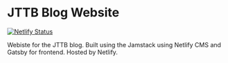 # JTTB Blog Website

[![Netlify Status](https://api.netlify.com/api/v1/badges/b654c94e-08a6-4b79-b443-7837581b1d8d/deploy-status)](https://app.netlify.com/sites/gatsby-starter-netlify-cms-ci/deploys)

Webiste for the JTTB blog. Built using the Jamstack using Netlify CMS and Gatsby for frontend. Hosted by Netlify.
